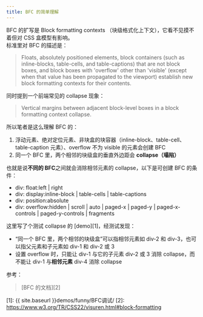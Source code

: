 ```yaml
---
title: BFC 的简单理解
---
```


BFC 的扩写是 Block formatting contexts （块级格式化上下文），它看不见摸不着但对 CSS 盒模型有影响。  
标准里对 BFC 的描述是：

> Floats, absolutely positioned elements, block containers (such as inline-blocks, table-cells, and table-captions) that are not block boxes, and block boxes with 'overflow' other than 'visible' (except when that value has been propagated to the viewport) establish new block formatting contexts for their contents.

同时提到一个前端常见的 collapse 现象：

> Vertical margins between adjacent block-level boxes in a block formatting context collapse.

所以笔者是这么理解 BFC 的：

1. 浮动元素、绝对定位元素、非块盒的块容器（inline-block、table-cell、table-caption 元素）、overflow 不为 visible 的元素会创建 BFC
1. 同一个 BFC 里，两个相邻的块级盒的垂直外边距会 **collapse（塌陷）**

也就是说**不同的 BFC**之间就会消除相邻元素的 collapse，以下是可创建 BFC 的条件：

- div: float:left \| right
- div: display:inline-block \| table-cells \| table-captions
- div: position:absolute
- div: overflow:hidden \| scroll \| auto \| paged-x \| paged-y \| paged-x-controls \| paged-y-controls \| fragments

这里写了个测试 collapse 的 [demo][1]，经测试发现：

- “同一个 BFC 里，两个相邻的块级盒”可以指相邻元素如 div-2 和 div-3，也可以指父元素和子元素如 div-1 和 div-2 或 3
- 设置 overflow 时，只能让 div-1 与它的子元素 div-2 或 3 消除 collapse，而不能让 div-1 与**相邻元素** div-4 消除 collapse

参考：
> [BFC 的文档][2]

  [1]: {{ site.baseurl }}demos/funny/BFC调试/
  [2]: https://www.w3.org/TR/CSS22/visuren.html#block-formatting
